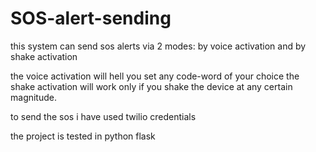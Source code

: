# SOS-alert-sending
this system can send sos alerts via 2 modes: by voice activation and by shake activation

the voice activation will hell you set any code-word of your choice 
the shake activation will work only if you shake the device at any certain magnitude.

to send the sos i have used twilio credentials

the project is tested in python flask 
